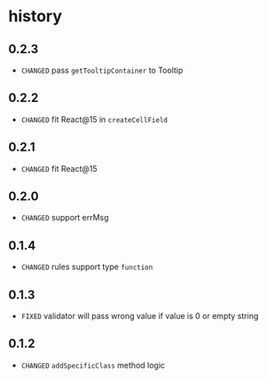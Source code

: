 # history

## 0.2.3

* `CHANGED` pass `getTooltipContainer` to Tooltip

## 0.2.2

* `CHANGED` fit React@15 in `createCellField`

## 0.2.1

* `CHANGED` fit React@15

## 0.2.0

* `CHANGED` support errMsg

## 0.1.4

* `CHANGED` rules support type `function`

## 0.1.3

* `FIXED` validator will pass wrong value if value is 0 or empty string

## 0.1.2

* `CHANGED` `addSpecificClass` method logic